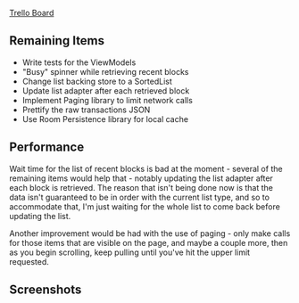 [Trello Board](https://trello.com/b/OWZRAP5j/blockone)

## Remaining Items
 - Write tests for the ViewModels
 - "Busy" spinner while retrieving recent blocks
 - Change list backing store to a SortedList
 - Update list adapter after each retrieved block
 - Implement Paging library to limit network calls
 - Prettify the raw transactions JSON
 - Use Room Persistence library for local cache

## Performance
Wait time for the list of recent blocks is bad at the moment - several of the remaining items would help that - notably updating the list adapter after each block is retrieved. The reason that isn't being done now is that the data isn't guaranteed to be in order with the current list type, and so to accommodate that, I'm just waiting for the whole list to come back before updating the list.

Another improvement would be had with the use of paging - only make calls for those items that are visible on the page, and maybe a couple more, then as you begin scrolling, keep pulling until you've hit the upper limit requested.

## Screenshots

<!--stackedit_data:
eyJoaXN0b3J5IjpbLTE5NjYxODE0MzgsLTQ5MjAwMDY5OSwxOD
A5NTQzODQ0LDk4Mzg1OTA3NiwyNTM2MTY5M119
-->